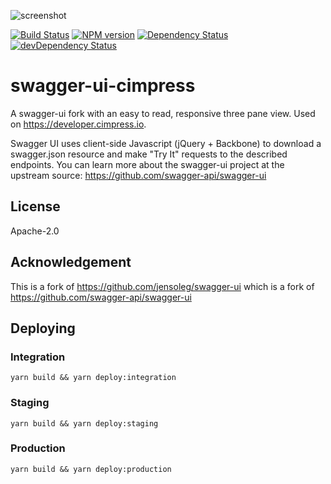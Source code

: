 ![screenshot](screenshot.png)

[![Build Status](https://travis-ci.org/Cimpress-MCP/swagger-ui-cimpress.svg?branch=master)](https://travis-ci.org/Cimpress-MCP/swagger-ui-cimpress)
[![NPM version](https://badge.fury.io/js/swagger-ui-cimpress.svg)](http://badge.fury.io/js/swagger-ui-cimpress)
[![Dependency Status](https://david-dm.org/Cimpress-MCP/swagger-ui-cimpress/status.svg)](https://david-dm.org/Cimpress-MCP/swagger-ui-cimpress)
[![devDependency Status](https://david-dm.org/Cimpress-MCP/swagger-ui-cimpress/dev-status.svg)](https://david-dm.org/Cimpress-MCP/swagger-ui-cimpress#info=devDependencies)

# swagger-ui-cimpress

A swagger-ui fork with an easy to read, responsive three pane view. Used on https://developer.cimpress.io.

Swagger UI uses client-side Javascript (jQuery + Backbone) to download a swagger.json resource and make "Try It" requests to the described endpoints. You can learn more about the swagger-ui project at the upstream source: https://github.com/swagger-api/swagger-ui


## License

Apache-2.0

## Acknowledgement

This is a fork of https://github.com/jensoleg/swagger-ui which is a fork of https://github.com/swagger-api/swagger-ui

## Deploying

### Integration
```yarn build && yarn deploy:integration```

### Staging
```yarn build && yarn deploy:staging```

### Production
```yarn build && yarn deploy:production```